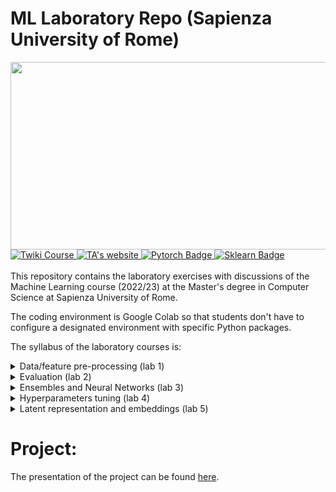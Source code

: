 # ML Laboratory Repo (Sapienza University of Rome)
<div>
  <img src="https://media2.giphy.com/media/iPj5oRtJzQGxwzuCKV/giphy.gif?cid=ecf05e479zt9zul8oz7kvbk7zear4hz74l7ycwd3q3x5vau6&rid=giphy.gif&ct=g" width="600" height="300"/>
</div>

<div id="badges">
  <a href="https://twiki.di.uniroma1.it/twiki/view/ApprAuto/WebHome">
    <img src="https://img.shields.io/badge/Twiki-course%20page-orange" alt="Twiki Course"/>
  </a>
  <a href="https://bardhprenkaj.netlify.app/">
    <img src="https://img.shields.io/badge/Bardh's-personal%20website-brightgreen" alt="TA's website"/>
  </a>
  <a href="https://pytorch.org/">
    <img src="https://img.shields.io/badge/PyTroch-documentation-red" alt="Pytorch Badge"/>
  </a>
  <a href="https://scikit-learn.org/stable/index.html">
    <img src="https://img.shields.io/badge/Sklearn-documentation-yellow" alt="Sklearn Badge"/>
  </a>
</div>

<br/>
This repository contains the laboratory exercises with discussions of the Machine Learning course (2022/23) at the Master's degree in Computer Science at Sapienza University of Rome.

The coding environment is Google Colab so that students don't have to configure a designated environment with specific Python packages.

The syllabus of the laboratory courses is:

<details>
<summary>
Data/feature pre-processing (lab 1)
</summary>

## Data feature pre-processing
Data cleaning - missing, inconsistend, and noisy data.

Missing values - univariate vs multivariate, and nearest neighbour imputation

Feature scaling - standard, min-max, max-abs scaling, or mapping to uniform/Gaussian distributions

Feature normalisation

Encoding - pitfalls of encoding categorical data, embeddings (CBOW, Skip-gram)

Feature discretisation - k-bins,  feature binarisation

Label/class balancing - up-sample minority class vs down-sample majority class, and advanced techniques
</details>


<details>
<summary>
Evaluation (lab 2)
</summary>

## Evaluating an ML model
Confusion matrix - example of binary and multi-class classification

Classification metrics - binary classification, multi-class classification, micro/macro/weighted averages

Pitfalls of class imbalance on evaluating correctly

Training/test data splitting - random split drawbacks, cross-vsalidation, k-fold stratified cross-validation
</details>

<details>
<summary>
Ensembles and Neural Networks (lab 3)
</summary>

## Ensembles and NNs
Ensembles - bagging meta estimator, forests of randomised trees (RandomForestClassifier/Regressor, ExtraTreeClassifier/Regressor), AdaBoost, stacked ensembles

Multilayer Perceptron (MLP) - classification, regression, regularisation using ```import sklearn.neural_network.MLPClassifier as NN``` and ```import sklearn.neural_network.MLPRegressor as NN```
</details>

<details>
<summary>
Hyperparameters tuning (lab 4)
</summary>

## Tuning hyperparameters
Grid search - drawbacks of ```sklearn.model_selection.GridSearchCV```

Random search - adantages over grid search and disadvantages ```sklearn.model_selection.RandomSearchCV```

Bayesian optimisation - advantages and drawbacks. We're using the python library <a href="https://optuna.org/"><img src="https://optuna.org/assets/img/optuna-logo.png" alt="optuna library badge"/></a>
</details>

<details>
<summary>
Latent representation and embeddings (lab 5)
</summary>

## Latent spaces/embeddings
<a href="http://yann.lecun.com/exdb/mnist/">MNIST dataset as a benchmarking system</a>
  
Use <a href="https://gitlab.com/bardhp95/bae">BAE</a> to build simple and boosting-based autoencoders
  
Variational Autoencoders (VAEs)
  
Vector Quantised Variational Autoencoders (VQ-VAEs)
  
Exemplar Autoencoders (XAEs)
  
Attention mechanisms and Transformers
  
Exercise: implement a 3-layered convolutional autoencoder and train/test it on MNIST
</details>


<h1>Project:</h1>
<p>The presentation of the project can be found <a href="https://github.com/bardhprenkaj/ML_labs2022/blob/main/resources/project/project_description.pdf">here</a>.</p>

